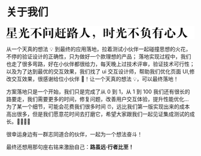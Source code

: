 # 关于我们

 <img src="./img/sgbfyxr.png" alt="星光不问赶路人，时光不负有心人" width="800" />

从一个天真的想法 💡 到最终的应用落地，拉着测试小伙伴一起碰撞思想的火花，不停的验证设计的正确性，只为做好一个款理想的产品； 落地实现过程中，我们也走了很多弯路，好在小伙伴都很给力，每天晚上过技术评审，验证技术可行性；以及为了达到最优的交互效果，我们找了 ui 交互设计师，帮助我们优化页面 UI,修改交互效果，很感谢给位小伙伴 🙏！让一个天真的想法 💡，可以最终落地！

方案落地只是一个开始，我们只是完成了从 0 到 1，从 1 到 100 我们还有很长的路要走，我们需要更多的时间，修复问题，改善用户交互体验，提升性能优化...
为了某一个细节，可能会花费我们很多时间 ⏰，远比我们第一版实现出来的成本高出很多，但是我们愿意花时间去打磨它，希望大家跟我们一起见证集成测试的成长。🙏🙏🙏🙏

很幸运身边有一群志同道合的伙伴，一起为一个想法奋斗！

最终还想用那句座右铭来激励自己：**路虽远·行者比至！**
